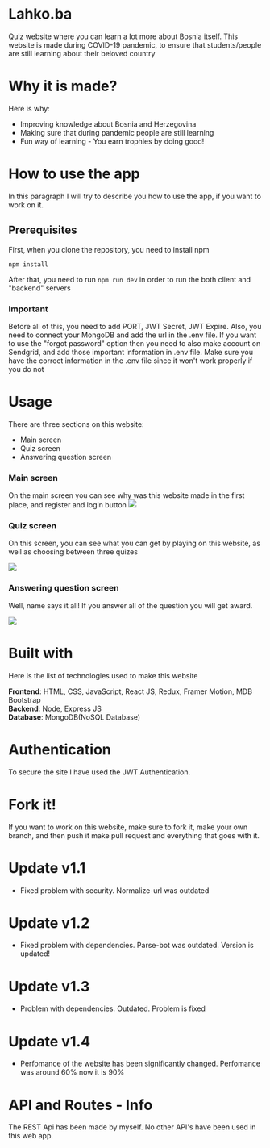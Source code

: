 # Lahko.ba
Quiz website where you can learn a lot more about Bosnia itself. This website is made during COVID-19 pandemic, to ensure that students/people are still learning about their beloved country

# Why it is made?

Here is why: 
* Improving knowledge about Bosnia and Herzegovina
* Making sure that during pandemic people are still learning
* Fun way of learning - You earn trophies by doing good!

# How to use the app
In this paragraph I will try to describe you how to use the app, if you want to work on it.

## Prerequisites

First, when you clone the repository, you need to install npm

```npm install```

After that, you need to run ```npm run dev``` in order to run the both client and "backend" servers 

### Important

Before all of this, you need to add PORT, JWT Secret, JWT Expire. Also, you need to connect your MongoDB and add the url in the .env file. If you want to use the "forgot password" option
then you need to also make account on Sendgrid, and add those important information in .env file. Make sure you have the correct information in the .env file since it won't work properly if you do not

# Usage

There are three sections on this website:
* Main screen
* Quiz screen
* Answering question screen

### Main screen 

On the main screen you can see why was this website made in the first place, and register and login button
![](https://media.giphy.com/media/BplHPRyzeg8V5ewcgq/giphy.gif)


### Quiz screen
On this screen, you can see what you can get by playing on this website, as well as choosing between three quizes

![](https://media.giphy.com/media/hadGkvvjRfeXJ1Gdy5/giphy.gif)


### Answering question screen
Well, name says it all! If you answer all of the question you will get award.

![](https://media.giphy.com/media/uoer0Iw5PSCOqITHPd/giphy.gif)

# Built with

Here is the list of technologies used to make this website

**Frontend**: HTML, CSS, JavaScript, React JS, Redux, Framer Motion, MDB Bootstrap <br />
**Backend**: Node, Express JS <br />
**Database**: MongoDB(NoSQL Database)

# Authentication 
To secure the site I have used the JWT Authentication.

# Fork it!

If you want to work on this website, make sure to fork it, make your own branch, and then push it make pull request and everything that goes with it. 

# Update v1.1

* Fixed problem with security. Normalize-url was outdated

# Update v1.2

* Fixed problem with dependencies. Parse-bot was outdated. Version is updated!

# Update v1.3

* Problem with dependencies. Outdated. Problem is fixed

# Update v1.4

* Perfomance of the website has been significantly changed. Perfomance was around 60% now it is 90% 

# API and Routes - Info

The REST Api has been made by myself. No other API's have been used in this web app.
